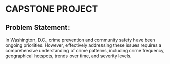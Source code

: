 # CAPSTONE PROJECT
## Problem Statement:
In Washington, D.C., crime prevention and community safety have been ongoing priorities. However, effectively addressing these issues requires a comprehensive understanding of crime patterns, including crime frequency, geographical hotspots, trends over time, and severity levels.
